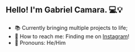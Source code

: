 ## Hello! I'm Gabriel Camara. 💻💡

- 📚 Currently bringing multiple projects to life;
- 💬 How to reach me: Finding me on [Instagram](https://www.instagram.com/gabrielgomescamara_/)!
- 🌱 Pronouns: He/Him
